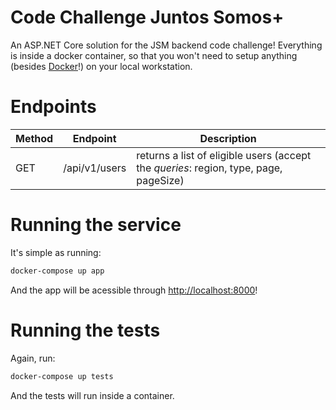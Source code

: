 # Code Challenge Juntos Somos+

An ASP.NET Core solution for the JSM backend code challenge! Everything is inside a docker container, so that you won't need to setup anything (besides [Docker](https://www.docker.com/)!) on your local workstation.

# Endpoints

|Method|Endpoint|Description|
|------|--------|-----------|
| GET | /api/v1/users | returns a list of eligible users (accept the *queries*: region, type, page, pageSize) |

# Running the service

It's simple as running:

```bash
docker-compose up app
```

And the app will be acessible through [http://localhost:8000](http://localhost:8000)!

# Running the tests

Again, run:

```bash
docker-compose up tests
```

And the tests will run inside a container.